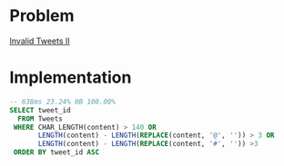 # Problem

[Invalid Tweets II](https://leetcode.com/problems/invalid-tweets-ii/)

# Implementation

```sql
-- 638ms 23.24% 0B 100.00%
SELECT tweet_id
  FROM Tweets
 WHERE CHAR_LENGTH(content) > 140 OR
       LENGTH(content) - LENGTH(REPLACE(content, '@', '')) > 3 OR
       LENGTH(content) - LENGTH(REPLACE(content, '#', '')) >3
 ORDER BY tweet_id ASC     
```
